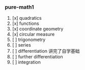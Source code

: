 ### pure-math1
1. [x] quadratics
2. [x] functions
3. [x] coordinate geometry
4. [x] circular measure
5. [ ] trigonometry
6. [ ] series
7. [ ] differentiation 讲完了自学基础
8. [ ] further differentiation
9. [ ] integration